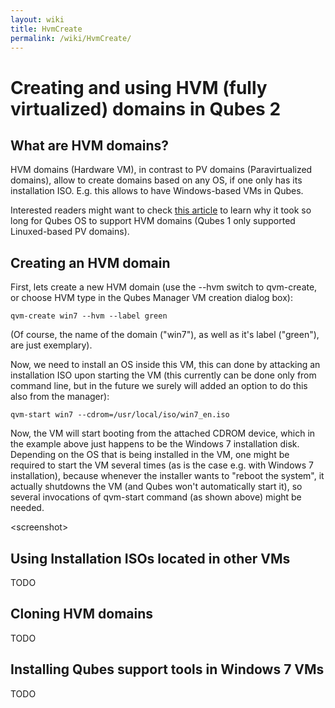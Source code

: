 ```yaml
---
layout: wiki
title: HvmCreate
permalink: /wiki/HvmCreate/
---
```


Creating and using HVM (fully virtualized) domains in Qubes 2
=============================================================

What are HVM domains?
---------------------

HVM domains (Hardware VM), in contrast to PV domains (Paravirtualized domains), allow to create domains based on any OS, if one only has its installation ISO. E.g. this allows to have Windows-based VMs in Qubes.

Interested readers might want to check [​this article](http://theinvisiblethings.blogspot.com/2012/03/windows-support-coming-to-qubes.html) to learn why it took so long for Qubes OS to support HVM domains (Qubes 1 only supported Linuxed-based PV domains).

Creating an HVM domain
----------------------

First, lets create a new HVM domain (use the --hvm switch to qvm-create, or choose HVM type in the Qubes Manager VM creation dialog box):

``` {.wiki}
qvm-create win7 --hvm --label green
```

(Of course, the name of the domain ("win7"), as well as it's label ("green"), are just exemplary).

Now, we need to install an OS inside this VM, this can done by attacking an installation ISO upon starting the VM (this currently can be done only from command line, but in the future we surely will added an option to do this also from the manager):

``` {.wiki}
qvm-start win7 --cdrom=/usr/local/iso/win7_en.iso
```

Now, the VM will start booting from the attached CDROM device, which in the example above just happens to be the Windows 7 installation disk. Depending on the OS that is being installed in the VM, one might be required to start the VM several times (as is the case e.g. with Windows 7 installation), because whenever the installer wants to "reboot the system", it actually shutdowns the VM (and Qubes won't automatically start it), so several invocations of qvm-start command (as shown above) might be needed.

\<screenshot\>

Using Installation ISOs located in other VMs
--------------------------------------------

TODO

Cloning HVM domains
-------------------

TODO

Installing Qubes support tools in Windows 7 VMs
-----------------------------------------------

TODO
